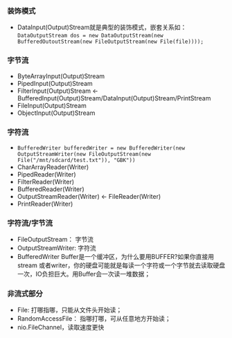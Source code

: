 ### 装饰模式
* DataInput(Output)Stream就是典型的装饰模式，嵌套关系如：
    `DataOutputStream dos = new DataOutputStream(new BufferedOutoutStream(new FileOutputStream(new File(file))));`

### 字节流
* ByteArrayInput(Output)Stream
* PipedInput(Output)Stream
* FilterInput(Output)Stream <- BufferedInput(Output)Stream/DataInput(Output)Stream/PrintStream
* FileInput(Output)Stream
* ObjectInput(Output)Stream


### 字符流
* `BufferedWriter bufferedWriter = new BufferedWriter(new OutputStreamWriter(new FileOutputStream(new File("/mnt/sdcard/test.txt")), "GBK"))`
* CharArrayReader(Writer)
* PipedReader(Writer)
* FilterReader(Writer)
* BufferedReader(Writer)
* OutputStreamReader(Writer) <- FileReader(Writer)
* PrintReader(Writer)

### 字符流/字节流
* FileOutputStream： 字节流
* OutputStreamWriter: 字符流
* BufferedWriter Buffer是一个缓冲区，为什么要用BUFFER?如果你直接用stream 或者writer，你的硬盘可能就是每读一个字符或一个字节就去读取硬盘一次，IO负担巨大。用Buffer会一次读一堆数据；


### 非流式部分
* File: 打哪指哪，只能从文件头开始读；
* RandomAccessFile： 指哪打哪，可从任意地方开始读；
* nio.FileChannel，读取速度更快